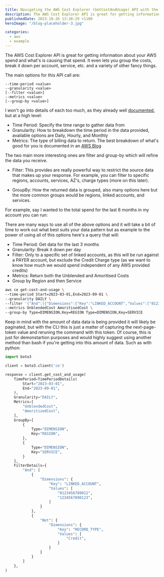 ```yaml
---
title: Navigating the AWS Cost Explorer (GetCostAndUsage) API with the AWS CLI
description: The AWS Cost Explorer API is great for getting information about your AWS spend and what's is causing that spend.
publishedDate: 2023-10-26 13:38:29 +1100
heroImage: "/blog-placeholder-3.jpg"

categories:
  - aws
  - example
---
```


The AWS Cost Explorer API is great for getting information about your AWS spend and what's is causing that spend. It even lets you group the costs, break it down per account, service, etc. and a variety of other fancy things.

The main options for this API call are:

```
--time-period <value>
--granularity <value>
[--filter <value>]
--metrics <value>
[--group-by <value>]
```

I won't go into details of each too much, as they already well [documented](https://awscli.amazonaws.com/v2/documentation/api/latest/reference/ce/get-cost-and-usage.html), but at a high level:

- Time Period: Specify the time range to gather data from
- Granularity: How to breakdown the time period in the data provided, available options are Daily, Hourly, and Monthly
- Metrics: The type of billing data to return. The best breakdown of what's good for you is documented in an [AWS Blog](https://aws.amazon.com/blogs/aws-cloud-financial-management/understanding-your-aws-cost-datasets-a-cheat-sheet/)

The two main more interesting ones are filter and group-by which will refine the data you receive.

- Filter: This provides are really powerful way to restrict the source data that makes up your response. For example, you can filter to specific regions, accounts, services, AZ's, charge types (more on this later).

- GroupBy: How the returned data is grouped, also many options here but the more common groups would be regions, linked accounts, and services.

For example, say I wanted to the total spend for the last 6 months in my account you can run:

There are many ways to use all of the above options and it will take a bit of time to work out what best suits your data pattern but as example to the power of using all of this options here's a query that will:

- Time Period: Get data for the last 3 months
- Granularity: Break it down per day
- Filter: Only to a specific set of linked accounts, as this will be run against a PAYER account, but exclude the Credit Charge type (as we want to know how much we would spend independent of any AWS provided credits)
- Metrics: Return both the Unblended and Amoritised Costs
- Group by Region and then Service

```bash
aws ce get-cost-and-usage \
--time-period Start=2023-03-01,End=2023-09-01 \
--granularity DAILY \
--filter '{"And":[{"Dimensions":{"Key":"LINKED_ACCOUNT","Values":["0123456789012","1234567890123"]}},{"Not":{"Dimensions":{"Key":"RECORD_TYPE","Values":["Credit"]}}}]}' \
--metrics UnblendedCost AmoritisedCost \
--group-by Type=DIMENSION,Key=REGION Type=DIMENSION,Key=SERVICE
```

Keep in mind with the amount of data data is being provided it will likely be paginated, but with the CLI this is just a matter of capturing the next-page-token value and reruning the command with this token. Of course, this is just for demonstartion purposes and would highly suggest using another method than bash if you're getting into this amount of data. Such as with python:

```python
import boto3

client = boto3.client('ce')

response = client.get_cost_and_usage(
    TimePeriod=TimePeriodDetails(
        Start="2023-03-01",
        End="2023-09-01",
    ),
    Granularity="DAILY",
    Metrics=[
        "UnblendedCost",
        "AmoritizedCost",
    ],
    GroupBy=[
        {
            Type="DIMENSION",
            Key="REGION",
        },
        {
            Type="DIMENSION",
            Key="SERVICE",
        }
    ],
    FilterDetails={
        "And": [
            {
                "Dimensions": {
                    "Key": "LINKED_ACCOUNT",
                    "Values": [
                        "0123456789012",
                        "1234567890123",
                    ]
                }
            },
            {
                "Not": {
                    "Dimensions": {
                        "Key": "RECORD_TYPE",
                        "Values": [
                            "Credit",
                        ]
                    }
                }
            }
        ]
    },
)
```
